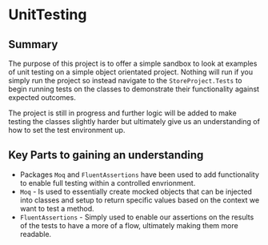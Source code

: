 # UnitTesting

## Summary
The purpose of this project is to offer a simple sandbox to look at examples of unit testing on a simple object orientated project. Nothing will run if you simply run the project so instead navigate to the ``StoreProject.Tests`` to begin running tests on the classes to demonstrate their functionality against expected outcomes.

The project is still in progress and further logic will be added to make testing the classes slightly harder but ultimately give us an understanding of how to set the test environment up.

## Key Parts to gaining an understanding

-  Packages ``Moq`` and ``FluentAssertions`` have been used to add functionality to enable full testing within a controlled envrionment.
- ``Moq`` - Is used to essentially create mocked objects that can be injected into classes and setup to return specific values based on the context we want to test a method.
- ``FluentAssertions`` - Simply used to enable our assertions on the results of the tests to have a more of a flow, ultimately making them more readable.

